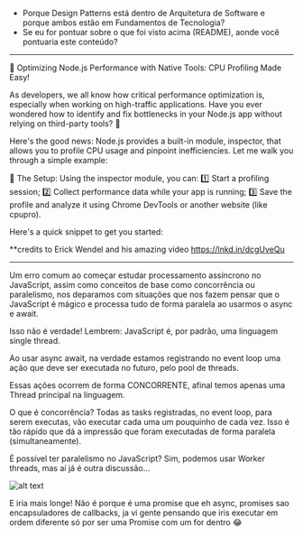 - Porque Design Patterns está dentro de Arquitetura de Software e porque ambos estão em Fundamentos de Tecnologia?
- Se eu for pontuar sobre o que foi visto acima (README), aonde você pontuaria este conteúdo?

---

🚀 Optimizing Node.js Performance with Native Tools: CPU Profiling Made Easy!

As developers, we all know how critical performance optimization is, especially when working on high-traffic applications. Have you ever wondered how to identify and fix bottlenecks in your Node.js app without relying on third-party tools? 🤔

Here's the good news: Node.js provides a built-in module, inspector, that allows you to profile CPU usage and pinpoint inefficiencies. Let me walk you through a simple example:

📄 The Setup: Using the inspector module, you can: 
1️⃣ Start a profiling session;
2️⃣ Collect performance data while your app is running;
3️⃣ Save the profile and analyze it using Chrome DevTools or another website (like cpupro).

Here's a quick snippet to get you started:

**credits to Erick Wendel and his amazing video https://lnkd.in/dcgUveQu

---

Um erro comum ao começar estudar processamento assíncrono no JavaScript, assim como conceitos de base como concorrência ou paralelismo, nos deparamos com situações que nos fazem pensar que o JavaScript é mágico e processa tudo de forma paralela ao usarmos o async e await.

Isso não é verdade! Lembrem: JavaScript é, por padrão, uma linguagem single thread. 

Ao usar async await, na verdade estamos registrando no event loop uma ação que deve ser executada no futuro, pelo pool de threads.

Essas ações ocorrem de forma CONCORRENTE, afinal temos apenas uma Thread principal na linguagem.

O que é concorrência? Todas as tasks registradas, no event loop, para serem executas, vão executar cada uma um pouquinho de cada vez. Isso é tão rápido que dá a impressão que foram executadas de forma paralela (simultaneamente).

É possível ter paralelismo no JavaScript? Sim, podemos usar Worker threads, mas aí já é outra discussão...

![alt text](image.png)

E iria mais longe! Não é porque é uma promise que eh async, promises sao encapsuladores de callbacks, ja vi gente pensando que iris executar em ordem diferente só por ser uma Promise com um for dentro 😂